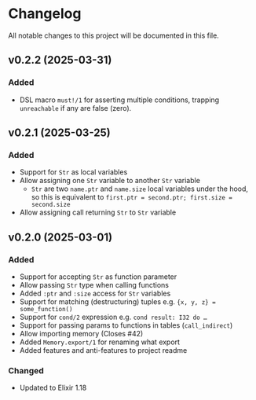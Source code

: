 # Changelog

All notable changes to this project will be documented in this file.

## v0.2.2 (2025-03-31)

### Added

- DSL macro `must!/1` for asserting multiple conditions, trapping `unreachable` if any are false (zero).

## v0.2.1 (2025-03-25)

### Added
- Support for `Str` as local variables
- Allow assigning one `Str` variable to another `Str` variable
    - `Str` are two `name.ptr` and `name.size` local variables under the hood, so this is equivalent to `first.ptr = second.ptr; first.size = second.size`
- Allow assigning call returning `Str` to `Str` variable

## v0.2.0 (2025-03-01)

### Added
- Support for accepting `Str` as function parameter
- Allow passing `Str` type when calling functions
- Added `:ptr` and `:size` access for `Str` variables
- Support for matching (destructuring) tuples e.g. `{x, y, z} = some_function()`
- Support for `cond/2` expression e.g. `cond result: I32 do …`
- Support for passing params to functions in tables (`call_indirect`)
- Allow importing memory (Closes #42)
- Added `Memory.export/1` for renaming what export
- Added features and anti-features to project readme

### Changed
- Updated to Elixir 1.18
